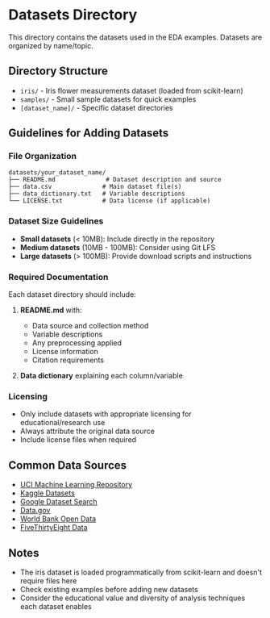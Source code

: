 # Datasets Directory

This directory contains the datasets used in the EDA examples. Datasets are organized by name/topic.

## Directory Structure

- `iris/` - Iris flower measurements dataset (loaded from scikit-learn)
- `samples/` - Small sample datasets for quick examples
- `[dataset_name]/` - Specific dataset directories

## Guidelines for Adding Datasets

### File Organization
```
datasets/your_dataset_name/
├── README.md              # Dataset description and source
├── data.csv              # Main dataset file(s)
├── data_dictionary.txt   # Variable descriptions
└── LICENSE.txt           # Data license (if applicable)
```

### Dataset Size Guidelines
- **Small datasets** (< 10MB): Include directly in the repository
- **Medium datasets** (10MB - 100MB): Consider using Git LFS
- **Large datasets** (> 100MB): Provide download scripts and instructions

### Required Documentation
Each dataset directory should include:
1. **README.md** with:
   - Data source and collection method
   - Variable descriptions
   - Any preprocessing applied
   - License information
   - Citation requirements

2. **Data dictionary** explaining each column/variable

### Licensing
- Only include datasets with appropriate licensing for educational/research use
- Always attribute the original data source
- Include license files when required

## Common Data Sources
- [UCI Machine Learning Repository](https://archive.ics.uci.edu/ml/index.php)
- [Kaggle Datasets](https://www.kaggle.com/datasets)
- [Google Dataset Search](https://datasetsearch.research.google.com/)
- [Data.gov](https://www.data.gov/)
- [World Bank Open Data](https://data.worldbank.org/)
- [FiveThirtyEight Data](https://data.fivethirtyeight.com/)

## Notes
- The iris dataset is loaded programmatically from scikit-learn and doesn't require files here
- Check existing examples before adding new datasets
- Consider the educational value and diversity of analysis techniques each dataset enables